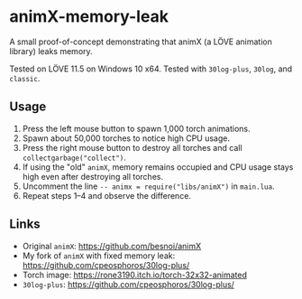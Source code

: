 # animX-memory-leak

A small proof-of-concept demonstrating that animX (a LÖVE animation library) leaks memory.

Tested on LÖVE 11.5 on Windows 10 x64. Tested with `30log-plus`, `30log`, and `classic`.

## Usage

1. Press the left mouse button to spawn 1,000 torch animations.
2. Spawn about 50,000 torches to notice high CPU usage.
3. Press the right mouse button to destroy all torches and call `collectgarbage("collect")`.
4. If using the "old" `animX`, memory remains occupied and CPU usage stays high even after destroying all torches.
5. Uncomment the line `-- animx = require("libs/animX")` in `main.lua`.
6. Repeat steps 1–4 and observe the difference.

## Links

- Original `animX`: https://github.com/besnoi/animX
- My fork of `animX` with fixed memory leak: https://github.com/cpeosphoros/30log-plus/
- Torch image: https://rone3190.itch.io/torch-32x32-animated
- `30log-plus`: https://github.com/cpeosphoros/30log-plus/
